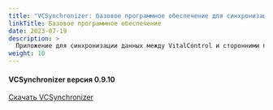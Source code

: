 ```yaml
---
title: "VCSynchronizer: базовое программное обеспечение для синхронизации данных"
linkTitle: Базовое программное обеспечение
date: 2023-07-19
description: >
  Приложение для синхронизации данных между VitalControl и сторонними приложениями.
weight: 10
---
```

#### VCSynchronizer версия 0.9.10

<a href="/download/SetupVitalControlSynchronizer.exe" role="button" class="btn btn-primary btn-lg">Скачать VCSynchronizer</a>
